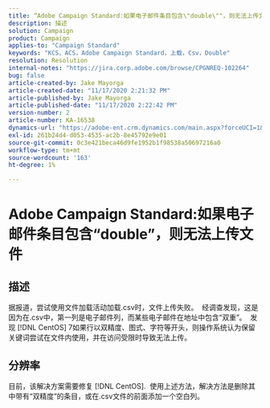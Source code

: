 ```yaml
---
title: “Adobe Campaign Standard:如果电子邮件条目包含\"double\""，则无法上传文件
description: 描述
solution: Campaign
product: Campaign
applies-to: "Campaign Standard"
keywords: "KCS，ACS，Adobe Campaign Standard，上载，Csv，Double"
resolution: Resolution
internal-notes: "https://jira.corp.adobe.com/browse/CPGNREQ-102264"
bug: false
article-created-by: Jake Mayorga
article-created-date: "11/17/2020 2:21:32 PM"
article-published-by: Jake Mayorga
article-published-date: "11/17/2020 2:22:42 PM"
version-number: 2
article-number: KA-16538
dynamics-url: "https://adobe-ent.crm.dynamics.com/main.aspx?forceUCI=1&pagetype=entityrecord&etn=knowledgearticle&id=35fe582f-e028-eb11-a813-000d3a593c3f"
exl-id: 261b24d4-d053-4535-ac2b-8e45792e9e01
source-git-commit: 0c3e421beca46d9fe1952b1f98538a50697216a0
workflow-type: tm+mt
source-wordcount: '163'
ht-degree: 1%

---
```


# Adobe Campaign Standard:如果电子邮件条目包含“double”，则无法上传文件

## 描述

据报道，尝试使用文件加载活动加载.csv时，文件上传失败。  经调查发现，这是因为在.csv中，第一列是电子邮件列，而某些电子邮件在地址中包含“双重”。  发现 [!DNL CentOS] 7如果行以双精度、图式、字符等开头，则操作系统认为保留关键词尝试在文件内使用，并在访问受限时导致无法上传。

## 分辨率

目前，该解决方案需要修复 [!DNL CentOS].  使用上述方法，解决方法是删除其中带有“双精度”的条目，或在.csv文件的前面添加一个空白列。
